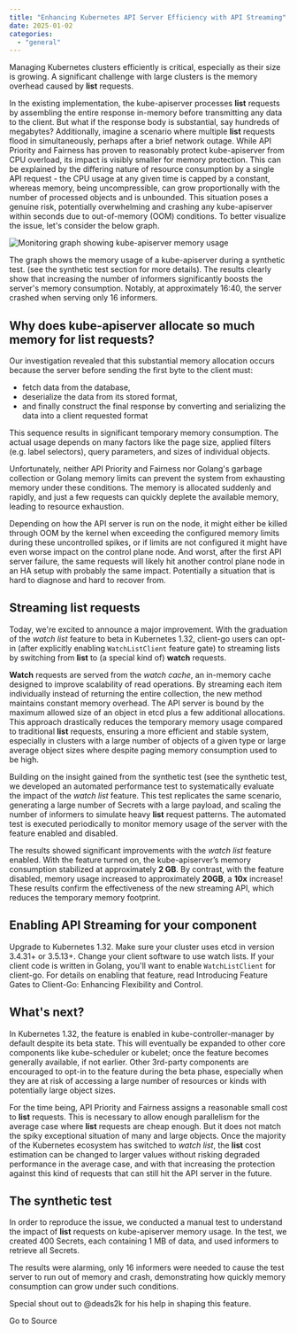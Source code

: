 ```yaml
---
title: "Enhancing Kubernetes API Server Efficiency with API Streaming"
date: 2025-01-02
categories: 
  - "general"
---
```


Managing Kubernetes clusters efficiently is critical, especially as their size is growing. A significant challenge with large clusters is the memory overhead caused by **list** requests.

In the existing implementation, the kube-apiserver processes **list** requests by assembling the entire response in-memory before transmitting any data to the client. But what if the response body is substantial, say hundreds of megabytes? Additionally, imagine a scenario where multiple **list** requests flood in simultaneously, perhaps after a brief network outage. While API Priority and Fairness has proven to reasonably protect kube-apiserver from CPU overload, its impact is visibly smaller for memory protection. This can be explained by the differing nature of resource consumption by a single API request - the CPU usage at any given time is capped by a constant, whereas memory, being uncompressible, can grow proportionally with the number of processed objects and is unbounded. This situation poses a genuine risk, potentially overwhelming and crashing any kube-apiserver within seconds due to out-of-memory (OOM) conditions. To better visualize the issue, let's consider the below graph.

![Monitoring graph showing kube-apiserver memory usage](https://kubernetes.io/blog/2024/12/17/kube-apiserver-api-streaming/kube-apiserver-memory_usage.png)

The graph shows the memory usage of a kube-apiserver during a synthetic test. (see the synthetic test section for more details). The results clearly show that increasing the number of informers significantly boosts the server's memory consumption. Notably, at approximately 16:40, the server crashed when serving only 16 informers.

## Why does kube-apiserver allocate so much memory for list requests?

Our investigation revealed that this substantial memory allocation occurs because the server before sending the first byte to the client must:

- fetch data from the database,
- deserialize the data from its stored format,
- and finally construct the final response by converting and serializing the data into a client requested format

This sequence results in significant temporary memory consumption. The actual usage depends on many factors like the page size, applied filters (e.g. label selectors), query parameters, and sizes of individual objects.

Unfortunately, neither API Priority and Fairness nor Golang's garbage collection or Golang memory limits can prevent the system from exhausting memory under these conditions. The memory is allocated suddenly and rapidly, and just a few requests can quickly deplete the available memory, leading to resource exhaustion.

Depending on how the API server is run on the node, it might either be killed through OOM by the kernel when exceeding the configured memory limits during these uncontrolled spikes, or if limits are not configured it might have even worse impact on the control plane node. And worst, after the first API server failure, the same requests will likely hit another control plane node in an HA setup with probably the same impact. Potentially a situation that is hard to diagnose and hard to recover from.

## Streaming list requests

Today, we're excited to announce a major improvement. With the graduation of the _watch list_ feature to beta in Kubernetes 1.32, client-go users can opt-in (after explicitly enabling `WatchListClient` feature gate) to streaming lists by switching from **list** to (a special kind of) **watch** requests.

**Watch** requests are served from the _watch cache_, an in-memory cache designed to improve scalability of read operations. By streaming each item individually instead of returning the entire collection, the new method maintains constant memory overhead. The API server is bound by the maximum allowed size of an object in etcd plus a few additional allocations. This approach drastically reduces the temporary memory usage compared to traditional **list** requests, ensuring a more efficient and stable system, especially in clusters with a large number of objects of a given type or large average object sizes where despite paging memory consumption used to be high.

Building on the insight gained from the synthetic test (see the synthetic test, we developed an automated performance test to systematically evaluate the impact of the _watch list_ feature. This test replicates the same scenario, generating a large number of Secrets with a large payload, and scaling the number of informers to simulate heavy **list** request patterns. The automated test is executed periodically to monitor memory usage of the server with the feature enabled and disabled.

The results showed significant improvements with the _watch list_ feature enabled. With the feature turned on, the kube-apiserver’s memory consumption stabilized at approximately **2 GB**. By contrast, with the feature disabled, memory usage increased to approximately **20GB**, a **10x** increase! These results confirm the effectiveness of the new streaming API, which reduces the temporary memory footprint.

## Enabling API Streaming for your component

Upgrade to Kubernetes 1.32. Make sure your cluster uses etcd in version 3.4.31+ or 3.5.13+. Change your client software to use watch lists. If your client code is written in Golang, you'll want to enable `WatchListClient` for client-go. For details on enabling that feature, read Introducing Feature Gates to Client-Go: Enhancing Flexibility and Control.

## What's next?

In Kubernetes 1.32, the feature is enabled in kube-controller-manager by default despite its beta state. This will eventually be expanded to other core components like kube-scheduler or kubelet; once the feature becomes generally available, if not earlier. Other 3rd-party components are encouraged to opt-in to the feature during the beta phase, especially when they are at risk of accessing a large number of resources or kinds with potentially large object sizes.

For the time being, API Priority and Fairness assigns a reasonable small cost to **list** requests. This is necessary to allow enough parallelism for the average case where **list** requests are cheap enough. But it does not match the spiky exceptional situation of many and large objects. Once the majority of the Kubernetes ecosystem has switched to _watch list_, the **list** cost estimation can be changed to larger values without risking degraded performance in the average case, and with that increasing the protection against this kind of requests that can still hit the API server in the future.

## The synthetic test

In order to reproduce the issue, we conducted a manual test to understand the impact of **list** requests on kube-apiserver memory usage. In the test, we created 400 Secrets, each containing 1 MB of data, and used informers to retrieve all Secrets.

The results were alarming, only 16 informers were needed to cause the test server to run out of memory and crash, demonstrating how quickly memory consumption can grow under such conditions.

Special shout out to @deads2k for his help in shaping this feature.

Go to Source
